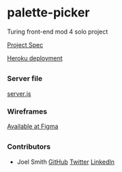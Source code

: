 # palette-picker

Turing front-end mod 4 solo project

[Project Spec](http://frontend.turing.io/projects/palette-picker.html)

[Heroku deployment](https://joel-palette-picker.herokuapp.com/)

##

### Server file 

[server.js](https://github.com/JoelSmith123/palette-picker/blob/master/server.js)

### Wireframes

[Available at Figma](https://www.figma.com/file/fZ4vMGZ2gczlDRLWrI1jlwfs/Palette-Picker?node-id=0%3A1)

## 

### Contributors
 * Joel Smith [GitHub](https://github.com/JoelSmith123) [Twitter](https://twitter.com/j0elsmith123) [LinkedIn](https://www.linkedin.com/in/joelsmith123/)
